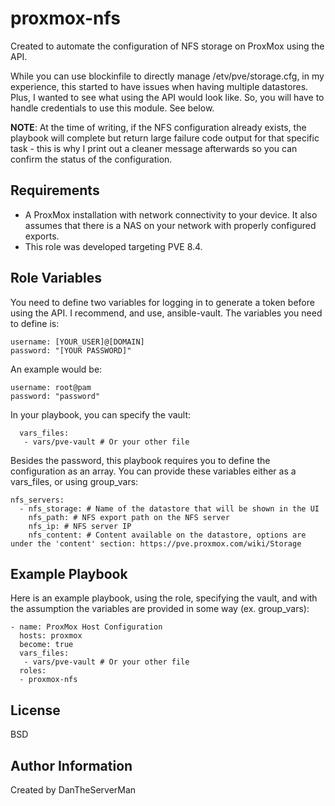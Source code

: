 proxmox-nfs
=========

Created to automate the configuration of NFS storage on ProxMox using the API.

While you can use blockinfile to directly manage /etv/pve/storage.cfg, in my experience, this started to have issues when having multiple datastores. Plus, I wanted to see what using the API would look like. So, you will have to handle credentials to use this module. See below.

**NOTE**: At the time of writing, if the NFS configuration already exists, the playbook will complete but return large failure code output for that specific task - this is why I print out a cleaner message afterwards so you can confirm the status of the configuration.

Requirements
------------

- A ProxMox installation with network connectivity to your device. It also assumes that there is a NAS on your network with properly configured exports.
- This role was developed targeting PVE 8.4.

Role Variables
--------------
 
You need to define two variables for logging in to generate a token before using the API. I recommend, and use, ansible-vault. The variables you need to define is:
```
username: [YOUR_USER]@[DOMAIN]
password: "[YOUR PASSWORD]"
```
An example would be:
```
username: root@pam
password: "password"
```
In your playbook, you can specify the vault:
```
  vars_files:  
   - vars/pve-vault # Or your other file
```

Besides the password, this playbook requires you to define the configuration as an array. You can provide these variables either as a vars_files, or using group_vars:

```
nfs_servers:
  - nfs_storage: # Name of the datastore that will be shown in the UI
    nfs_path: # NFS export path on the NFS server
    nfs_ip: # NFS server IP
    nfs_content: # Content available on the datastore, options are under the 'content' section: https://pve.proxmox.com/wiki/Storage
```

Example Playbook
----------------

Here is an example playbook, using the role, specifying the vault, and with the assumption the variables are provided in some way (ex. group_vars):
```
- name: ProxMox Host Configuration
  hosts: proxmox
  become: true
  vars_files:  
   - vars/pve-vault # Or your other file
  roles:
  - proxmox-nfs
```
License
-------

BSD

Author Information
------------------

Created by DanTheServerMan